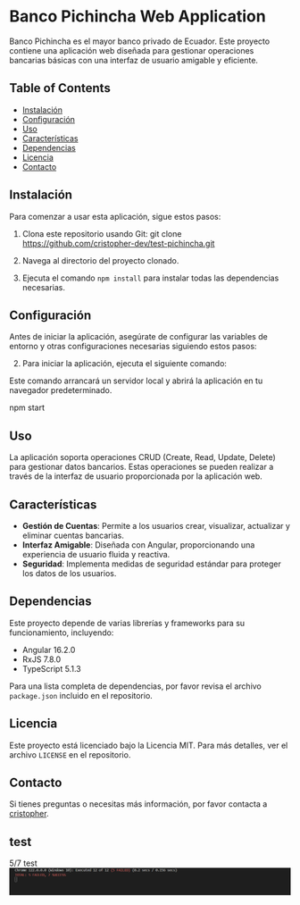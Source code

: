 # Banco Pichincha Web Application

Banco Pichincha es el mayor banco privado de Ecuador. Este proyecto contiene una aplicación web diseñada para gestionar operaciones bancarias básicas con una interfaz de usuario amigable y eficiente.

## Table of Contents

- [Instalación](#instalación)
- [Configuración](#configuración)
- [Uso](#uso)
- [Características](#características)
- [Dependencias](#dependencias)
- [Licencia](#licencia)
- [Contacto](#contacto)

## Instalación

Para comenzar a usar esta aplicación, sigue estos pasos:

1. Clona este repositorio usando Git:
   git clone https://github.com/cristopher-dev/test-pichincha.git

2. Navega al directorio del proyecto clonado.

3. Ejecuta el comando `npm install` para instalar todas las dependencias necesarias.

## Configuración

Antes de iniciar la aplicación, asegúrate de configurar las variables de entorno y otras configuraciones necesarias siguiendo estos pasos:

2. Para iniciar la aplicación, ejecuta el siguiente comando:

Este comando arrancará un servidor local y abrirá la aplicación en tu navegador predeterminado.

npm start

## Uso

La aplicación soporta operaciones CRUD (Create, Read, Update, Delete) para gestionar datos bancarios. Estas operaciones se pueden realizar a través de la interfaz de usuario proporcionada por la aplicación web.

## Características

- **Gestión de Cuentas**: Permite a los usuarios crear, visualizar, actualizar y eliminar cuentas bancarias.
- **Interfaz Amigable**: Diseñada con Angular, proporcionando una experiencia de usuario fluida y reactiva.
- **Seguridad**: Implementa medidas de seguridad estándar para proteger los datos de los usuarios.

## Dependencias

Este proyecto depende de varias librerías y frameworks para su funcionamiento, incluyendo:

- Angular 16.2.0
- RxJS 7.8.0
- TypeScript 5.1.3

Para una lista completa de dependencias, por favor revisa el archivo `package.json` incluido en el repositorio.

## Licencia

Este proyecto está licenciado bajo la Licencia MIT. Para más detalles, ver el archivo `LICENSE` en el repositorio.

## Contacto

Si tienes preguntas o necesitas más información, por favor contacta a [cristopher](http://cristopher-dev.com/).


## test
5/7 test
![Texto alternativo](./test.png)
